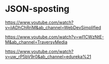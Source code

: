 # JSON-sposting

https://www.youtube.com/watch?v=iiADhChRriM&ab_channel=WebDevSimplified

https://www.youtube.com/watch?v=wI1CWzNtE-M&ab_channel=TraversyMedia

https://www.youtube.com/watch?v=uw_rP5bV9r0&ab_channel=edureka%21